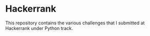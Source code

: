 # Hackerrank
This repository contains the various challenges that I submitted at Hackerrank under Python track.
